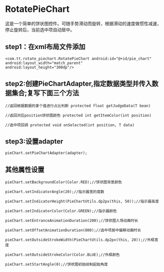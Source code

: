 # RotatePieChart
这是一个简单的饼状图控件。可随手势滑动而旋转，根据滑动的速度做惯性减速，停止旋转后，当前选中项自动居中。

## step1：在xml布局文件添加
`<com.tt.rotate_piechart.RotatePieChart
        android:id="@+id/pie_chart"
        android:layout_width="match_parent"       
        android:layout_height="300dp"/>`
    
## step2:创建PieChartAdapter,指定数据类型并传入数据集合;复写下面三个方法
`//返回根据数据的拿个值进行占比判断
protected float getJudgeData(T bean)`

`//返回对应position饼状图颜色
protected int getItemColor(int position)`

`//选中项回调
protected void onSelected(int position, T data)`

## step3:设置adapter
`pieChart.setPieChartAdapter(adapter);`

## 其他属性设置
`pieChart.setBackgroundColor(Color.RED);//饼状图背景颜色`

`pieChart.setIndicatorAngle(20);//指示器宽的度数`

`pieChart.setIndicatorHeight(PieChartUtils.dp2px(this, 50));//指示器高度`

`pieChart.setIndicatorColor(Color.GREEN);//指示器颜色`

`pieChart.setEntranceAnimationDuration(200);//饼状图入场动画时长`

`pieChart.setOffsetAnimationDuration(800);//选中项居中偏移动画时长`

`pieChart.setOutsideStrokeWidth(PieChartUtils.dp2px(this, 20));//外框宽度`

`pieChart.setOutsideStrokeColor(Color.BLUE);//外框颜色`

`pieChart.setStartAngle(0);//饼状图初始绘制起始角度`
